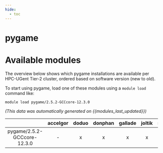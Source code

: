 ```yaml
---
hide:
  - toc
---
```


pygame
======

# Available modules


The overview below shows which pygame installations are available per HPC-UGent Tier-2 cluster, ordered based on software version (new to old).

To start using pygame, load one of these modules using a `module load` command like:

```shell
module load pygame/2.5.2-GCCcore-12.3.0
```

*(This data was automatically generated on {{modules_last_updated}})*  

| |accelgor|doduo|donphan|gallade|joltik|shinx|
| :---: | :---: | :---: | :---: | :---: | :---: | :---: |
|pygame/2.5.2-GCCcore-12.3.0|-|x|x|x|x|x|
